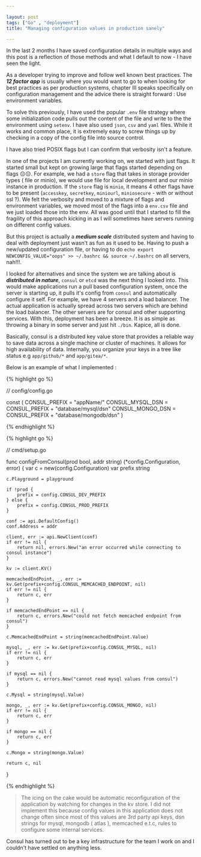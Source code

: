 ```yaml
---

layout: post
tags: ["Go" , "deployment"]
title: "Managing configuration values in production sanely"

---
```



In the last 2 months I have saved configuration details in multiple ways and this post is a reflection of
those methods and what I default to now - I have seen the light.

As a developer trying to improve and follow well known best practices.
The ***12 factor app*** is usually where you would want to go to when looking for best practices as per production systems,
chapter III speaks specifically on configuration management and the advice there is straight forward : Use environment variables.

To solve this previously, I have used the popular `.env` file strategy where some initialization code pulls
out the content of the file and write to the the environment using `setenv`. I have also used `json`, `csv` and `yaml` files.
While it works and common place, it is extremely easy to screw things up by checking in a copy of the config file into source control.

I have also tried POSIX flags but I can confirm that verbosity isn't a feature.

In one of the projects I am currently working on, we started with just flags. It started small
but kept on growing large that flags started depending on flags 😔😔. For example, we had a `store` flag that takes in storage
provider types ( file or minio), we would use file for local development and our minio instance in production.
If the `store` flag is `minio`, it means 4 other flags have to be present (`accesskey`, `secretkey`, `miniourl`, `miniosecure` -
with or without ssl ?). We felt the verbosity and moved to a mixture of flags and environment variables,
we moved most of the flags into a `env.csv` file and we just loaded those into the env.
All was good until that I started to fill the fragility of this approach kicking in as I will sometimes have
servers running on different config values.

But this project is actually a ___medium scale___ distributed system and having to deal with deployment just wasn't
as fun as it used to be. Having to push a new/updated configuration file,
or having to do `echo export NEWCONFIG_VALUE="oops" >> ~/.bashrc && source ~/.bashrc` on all servers, nah!!!.

I looked for alternatives and since the system we are talking about is ___distributed in nature___,
`consul` or `etcd` was the next thing I looked into. This would make applications run a pull based
configuration system, once the server is starting up, it pulls it's config from `consul` and automatically configure it self.
For example, we have 4 servers and a load balancer. The actual application is actually spread across two servers which are behind the
load balancer. The other servers are for consul and other supporting services.
With this, deployment has been a breeze. It is as simple as throwing a binary in some server and just hit `./bin`.
Kapice, all is done.

Basically, consul is a distributed key value store that provides a reliable way to save data across a
single machine or cluster of machines. It allows for high availability of data.
Internally, you organize your keys in a tree like status e.g `app/github/*` and `app/gitea/*`.


Below is an example of what I implemented :

{% highlight go %}

// config/config.go

const (
    CONSUL_PREFIX = "appName/"
    CONSUL_MYSQL_DSN = CONSUL_PREFIX + "database/mysql/dsn"
    CONSUL_MONGO_DSN = CONSUL_PREFIX + "database/mongodb/dsn"
)

{% endhighlight %}


{% highlight go %}

// cmd/setup.go

func configFromConsul(prod bool, addr string) (*config.Configuration, error) {
	var c = new(config.Configuration)
	var prefix string

	c.Playground = playground

	if !prod {
		prefix = config.CONSUL_DEV_PREFIX
	} else {
		prefix = config.CONSUL_PROD_PREFIX
	}

	conf := api.DefaultConfig()
	conf.Address = addr

	client, err := api.NewClient(conf)
	if err != nil {
		return nil, errors.New("an error occurred while connecting to consul instance")
	}

	kv := client.KV()

	memcachedEndPoint, _, err := kv.Get(prefix+config.CONSUL_MEMCACHED_ENDPOINT, nil)
	if err != nil {
		return c, err
	}

	if memcachedEndPoint == nil {
		return c, errors.New("could not fetch memcached endpoint from consul")
	}

	c.MemcachedEndPoint = string(memcachedEndPoint.Value)

	mysql, _, err := kv.Get(prefix+config.CONSUL_MYSQL, nil)
	if err != nil {
		return c, err
	}

	if mysql == nil {
		return c, errors.New("cannot read mysql values from consul")
	}

	c.Mysql = string(mysql.Value)

	mongo, _, err := kv.Get(prefix+config.CONSUL_MONGO, nil)
	if err != nil {
		return c, err
	}

	if mongo == nil {
		return c, err
	}

	c.Mongo = string(mongo.Value)

	return c, nil
}

{% endhighlight %}

> The icing on the cake would be automatic reconfiguration of the application by watching for changes in the kv store. I did not implement this because config values in this application does not change often since most of this values are 3rd party api keys, dsn strings for mysql, mongodb ( atlas ), memcached e.t.c, rules to configure some internal services.

Consul has turned out to be a key infrastructure for the team I work on and I
couldn't have settled on anything less.
